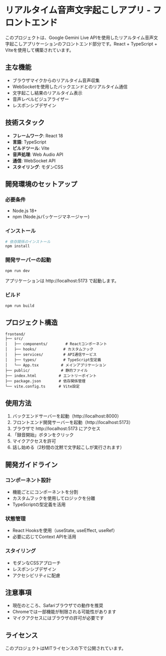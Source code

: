# リアルタイム音声文字起こしアプリ - フロントエンド

このプロジェクトは、Google Gemini Live APIを使用したリアルタイム音声文字起こしアプリケーションのフロントエンド部分です。React + TypeScript + Viteを使用して構築されています。

## 主な機能

- ブラウザマイクからのリアルタイム音声収集
- WebSocketを使用したバックエンドとのリアルタイム通信
- 文字起こし結果のリアルタイム表示
- 音声レベルビジュアライザー
- レスポンシブデザイン

## 技術スタック

- **フレームワーク**: React 18
- **言語**: TypeScript
- **ビルドツール**: Vite
- **音声処理**: Web Audio API
- **通信**: WebSocket API
- **スタイリング**: モダンCSS

## 開発環境のセットアップ

### 必要条件

- Node.js 18+
- npm (Node.jsパッケージマネージャー)

### インストール

```bash
# 依存関係のインストール
npm install
```

### 開発サーバーの起動

```bash
npm run dev
```

アプリケーションは http://localhost:5173 で起動します。

### ビルド

```bash
npm run build
```

## プロジェクト構造

```
frontend/
├── src/
│   ├── components/        # Reactコンポーネント
│   ├── hooks/            # カスタムフック
│   ├── services/         # API通信サービス
│   ├── types/            # TypeScript型定義
│   └── App.tsx          # メインアプリケーション
├── public/              # 静的ファイル
├── index.html          # エントリーポイント
├── package.json        # 依存関係管理
└── vite.config.ts      # Vite設定
```

## 使用方法

1. バックエンドサーバーを起動（http://localhost:8000）
2. フロントエンド開発サーバーを起動（http://localhost:5173）
3. ブラウザで http://localhost:5173 にアクセス
4. 「録音開始」ボタンをクリック
5. マイクアクセスを許可
6. 話し始める（2秒間の沈黙で文字起こしが実行されます）

## 開発ガイドライン

### コンポーネント設計

- 機能ごとにコンポーネントを分割
- カスタムフックを使用してロジックを分離
- TypeScriptの型定義を活用

### 状態管理

- React Hooksを使用（useState, useEffect, useRef）
- 必要に応じてContext APIを活用

### スタイリング

- モダンなCSSアプローチ
- レスポンシブデザイン
- アクセシビリティに配慮

## 注意事項

- 現在のところ、Safariブラウザでの動作を推奨
- Chromeでは一部機能が制限される可能性があります
- マイクアクセスにはブラウザの許可が必要です

## ライセンス

このプロジェクトはMITライセンスの下で公開されています。
